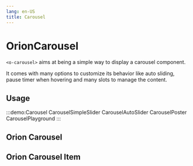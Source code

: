 ```yaml
---
lang: en-US
title: Carousel
---
```


# OrionCarousel

`<o-carousel>` aims at being a simple way to display a carousel component.

It comes with many options to customize its behavior like auto sliding, pause timer when hovering and many slots to manage the content.

## Usage

:::demo:Carousel
CarouselSimpleSlider
CarouselAutoSlider
CarouselPoster
CarouselPlayground
:::

## Orion Carousel

<attribute-table package="Carousel"/>

## Orion Carousel Item

<attribute-table package="CarouselItem"/>
